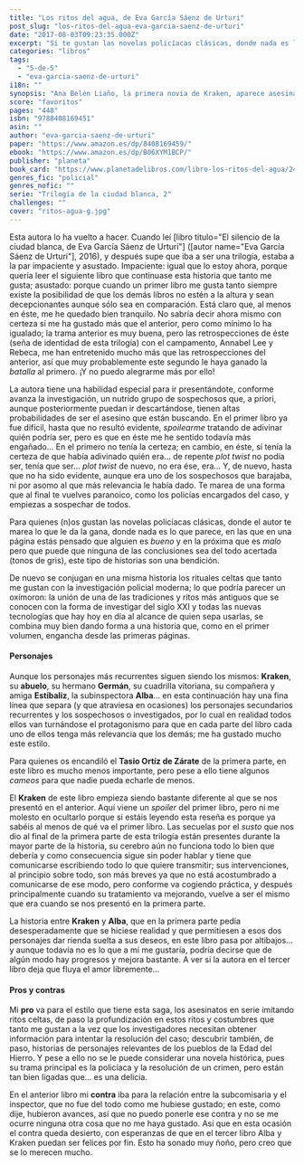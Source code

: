 ```yaml
---
title: "Los ritos del agua, de Eva García Sáenz de Urturi"
post_slug: "los-ritos-del-agua-eva-garcia-saenz-de-urturi"
date: "2017-08-03T09:23:35.000Z"
excerpt: "Si te gustan las novelas policíacas clásicas, donde nada es lo que parece, en las que quienes crees que son los «buenos» en la próxima página puede que sean los «malos» y al final no saber quién es quién… esta trilogía te encantará."
categories: "libros"
tags: 
  - "5-de-5"
  - "eva-garcia-saenz-de-urturi"
i18n: ""
synopsis: "Ana Belén Liaño, la primera novia de Kraken, aparece asesinada. La mujer estaba embarazada y fue ejecutada según un ritual de hace 2600 años: quemada, colgada y sumergida en un caldero de la Edad del Bronce. 1992: Unai y sus tres mejores amigos trabajan en la reconstrucción de un poblado cántabro. Allí conocen a una enigmática dibujante de cómics, a la que los cuatro consideran su primer amor; 2016: Kraken debe detener a un asesino que imita los Ritos del Agua en lugares sagrados del País Vasco y Cantabria cuyas víctimas son personas que esperan un hijo. La subcomisaria Díaz de Salvatierra está embarazada, pero sobre la paternidad se cierne una duda de terribles consecuencias. Si Kraken es el padre, se convertirá en uno más de la lista de amenazados por los Ritos del Agua."
score: "favoritos"
pages: "448"
isbn: "9788408169451"
asin: ""
author: "eva-garcia-saenz-de-urturi"
paper: "https://www.amazon.es/dp/8408169459/"
ebook: "https://www.amazon.es/dp/B06XYM1BCP/"
publisher: "planeta"
book_card: "https://www.planetadelibros.com/libro-los-ritos-del-agua/245944"
genres_fic: "policial"
genres_nofic: ""
serie: "Trilogía de la ciudad blanca, 2"
challenges: ""
cover: "ritos-agua-g.jpg"
---
```


Esta autora lo ha vuelto a hacer. Cuando leí \[libro titulo="El silencio de la ciudad blanca, de Eva García Sáenz de Urturi"\] (\[autor name="Eva García Sáenz de Urturi"\], 2016), y después supe que iba a ser una trilogía, estaba a la par impaciente y asustado. Impaciente: igual que lo estoy ahora, porque quería leer el siguiente libro que continuase esta historia que tanto me gusta; asustado: porque cuando un primer libro me gusta tanto siempre existe la posibilidad de que los demás libros no estén a la altura y sean decepcionantes aunque sólo sea en comparación. Está claro que, al menos en éste, me he quedado bien tranquilo. No sabría decir ahora mismo con certeza si me ha gustado más que el anterior, pero como mínimo lo ha igualado; la trama anterior es muy buena, pero las retrospecciones de éste (seña de identidad de esta trilogía) con el campamento, Annabel Lee y Rebeca, me han entretenido mucho más que las retrospecciones del anterior, así que muy probablemente este segundo le haya ganado la _batalla_ al primero. ¡Y no puedo alegrarme más por ello!

La autora tiene una habilidad especial para ir presentándote, conforme avanza la investigación, un nutrido grupo de sospechosos que, a priori, aunque posteriormente puedan ir descartándose, tienen altas probabilidades de ser el asesino que están buscando. En el primer libro ya fue difícil, hasta que no resultó evidente, _spoilearme_ tratando de adivinar quién podría ser, pero es que en éste me he sentido todavía más engañado… En el primero no tenía la certeza; en cambio, en éste, sí tenía la certeza de que había adivinado quién era… de repente _plot twist_ no podía ser, tenía que ser… _plot twist_ de nuevo, no era ése, era… Y, de nuevo, hasta que no ha sido evidente, aunque era uno de los sospechosos que barajaba, ni por asomo al que más relevancia le había dado. Te marea de una forma que al final te vuelves paranoico, como los policías encargados del caso, y empiezas a sospechar de todos.

Para quienes (n)os gustan las novelas policíacas clásicas, donde el autor te marea lo que le da la gana, donde nada es lo que parece, en las que en una página estás pensado que alguien es _bueno_ y en la próxima que es _malo_ pero que puede que ninguna de las conclusiones sea del todo acertada (tonos de gris), este tipo de historias son una bendición.

De nuevo se conjugan en una misma historia los rituales celtas que tanto me gustan con la investigación policial moderna; lo que podría parecer un oxímoron: la unión de una de las tradiciones y ritos más antiguos que se conocen con la forma de investigar del siglo XXI y todas las nuevas tecnologías que hay hoy en día al alcance de quien sepa usarlas, se combina muy bien dando forma a una historia que, como en el primer volumen, engancha desde las primeras páginas.

#### Personajes

Aunque los personajes más recurrentes siguen siendo los mismos: **Kraken**, su **abuelo**, su hermano **Germán**, su cuadrilla vitoriana, su compañera y amiga **Estíbaliz**, la subinspectora **Alba**… en esta continuación hay una fina línea que separa (y que atraviesa en ocasiones) los personajes secundarios recurrentes y los sospechosos o investigados, por lo cual en realidad todos ellos van turnándose el protagonismo para que en cada parte del libro cada uno de ellos tenga más relevancia que los demás; me ha gustado mucho este estilo.

Para quienes os encandiló el **Tasio Ortíz de Zárate** de la primera parte, en este libro es mucho menos importante, pero pese a ello tiene algunos _cameos_ para que nadie pueda echarle de menos.

El **Kraken** de este libro empieza siendo bastante diferente al que se nos presentó en el anterior. Aquí viene un _spoiler_ del primer libro, pero ni me molesto en ocultarlo porque si estáis leyendo esta reseña es porque ya sabéis al menos de qué va el primer libro. Las secuelas por el _susto_ que nos dio al final de la primera parte de esta trilogía están presentes durante la mayor parte de la historia, su cerebro aún no funciona todo lo bien que debería y como consecuencia sigue sin poder hablar y tiene que comunicarse escribiendo todo lo que quiere transmitir; sus intervenciones, al principio sobre todo, son más breves ya que no está acostumbrado a comunicarse de ese modo, pero conforme va cogiendo práctica, y después principalmente cuando su tratamiento va mejorando, vuelve a ser el mismo que era cuando se nos presentó en la primera parte.

La historia entre **Kraken** y **Alba**, que en la primera parte pedía desesperadamente que se hiciese realidad y que permitiesen a esos dos personajes dar rienda suelta a sus deseos, en este libro pasa por altibajos… y aunque todavía no es lo que a mí me gustaría, podría decirse que de algún modo hay progresos y mejora bastante. A ver si la autora en el tercer libro deja que fluya el amor libremente…

#### Pros y contras

Mi **pro** va para el estilo que tiene esta saga, los asesinatos en serie imitando ritos celtas, de paso la profundización en estos ritos y costumbres que tanto me gustan a la vez que los investigadores necesitan obtener información para intentar la resolución del caso; descubrir también, de paso, historias de personajes relevantes de los pueblos de la Edad del Hierro. Y pese a ello no se le puede considerar una novela histórica, pues su trama principal es la policíaca y la resolución de un crimen, pero están tan bien ligadas que… es una delicia.

En el anterior libro mi **contra** iba para la relación entre la subcomisaria y el inspector, que no fue del todo como me hubiese gustado; en este, como dije, hubieron avances, así que no puedo ponerle ese contra y no se me ocurre ninguna otra cosa que no me haya gustado. Así que en esta ocasión el contra queda desierto, con esperanzas de que en el tercer libro Alba y Kraken puedan ser felices por fin. Esto ha sonado muy ñoño, pero creo que se lo merecen mucho.
